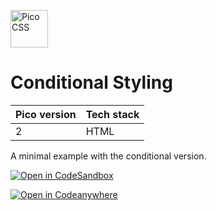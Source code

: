 <p>
  <a href="https://picocss.com" target="_blank">
    <picture>
      <source media="(prefers-color-scheme: dark)" srcset="https://raw.githubusercontent.com/picocss/pico/HEAD/.github/logo-dark.svg">
      <source media="(prefers-color-scheme: light)" srcset="https://raw.githubusercontent.com/picocss/pico/HEAD/.github/logo-light.svg">
      <img alt="Pico CSS" src="https://raw.githubusercontent.com/picocss/pico/HEAD/.github/logo-light.svg" width="auto" height="60">
    </picture>
  </a>
</p>

# Conditional Styling
| Pico version | Tech stack |
| ----- | ----- |
| 2 | HTML |

A minimal example with the conditional version.

[![Open in CodeSandbox](https://codesandbox.io/static/img/play-codesandbox.svg)](https://codesandbox.io/s/github/picocss/examples/tree/master/v2-conditional-styling)

[![Open in Codeanywhere](https://codeanywhere.com/img/open-in-codeanywhere-btn.svg)](https://app.codeanywhere.com/#https://github.com/picocss/examples)
